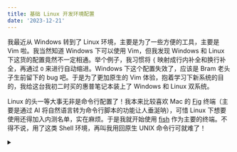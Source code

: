 ```yaml
---
title: 基础 Linux 开发环境配置
date: '2023-12-21'
---
```


我最近从 Windows 转到了 Linux 环境，主要是为了一些方便的工具，主要是 Vim 啦。我当然知道 Windows 下可以使用 Vim，但我发现 Windows 和 Linux 下这货的配置竟然不一定相通。举个例子，我习惯将 `{` 映射成行内补全和换行补全，再通过 `O` 来进行自动缩进。Windows 下这个配置失效了，应该是 Bram 老头子生前留下的 bug 吧。于是为了更加原生的 Vim 体验，抱着学习下新系统的目的，我给这台我初二时买的惠普笔记本装上了 Windows 和 Linux 双系统。

Linux 的头一等大事无非是命令行配置了！我本来比较喜欢 Mac 的 [Fig](https://fig.io/) 终端（主要是通过 AI 将自然语言转为命令行脚本的功能让人垂涎呐），可惜 Linux 下想要使用还得加入内测名单，实在麻烦。于是我就开始使用 [fish](https://fishshell.com/) 作为主要的终端。不得不说，用了这类 Shell 环境，再叫我用回原生 UNIX 命令行可就难了！

<details>

<summary></summary>

</details>
